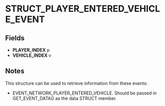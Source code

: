 # STRUCT_PLAYER_ENTERED_VEHICLE_EVENT

## Fields
* **PLAYER_INDEX** p
* **VEHICLE_INDEX** v

## Notes
This structure can be used to retrieve information from these events:
- EVENT_NETWORK_PLAYER_ENTERED_VEHICLE.
Should be passed in GET_EVENT_DATA() as the data STRUCT member.
